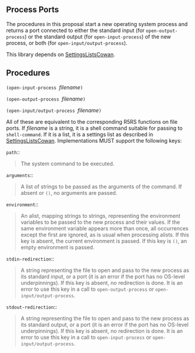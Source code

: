 ## Process Ports

The procedures in this proposal start a new operating system process and returns a port connected to either the standard input (for `open-output-process`) or the standard output (for `open-input-process`) of the new process, or both (for `open-input/output-process`).

This library depends on [SettingsListsCowan](SettingsListsCowan.md).

## Procedures

`(open-input-process `*filename*`)`

`(open-output-process `*filename*`)`

`(open-input/output-process `*filename*`)`

All of these are equivalent to the corresponding R5RS functions on file ports.  If *filename* is a string, it is a shell command suitable for passing to `shell-command`.  If it is a list, it is a settings list as described in [SettingsListsCowan](SettingsListsCowan.md).  Implementations MUST support the following keys:

`path`::

> The system command to be executed.

`arguments`::

> A list of strings to be passed as the arguments of the command.  If absent or `()`, no arguments are passed.

`environment`::

> An alist, mapping strings to strings, representing the environment variables to be passed to the new process and their values.  If the same environment variable appears more than once, all occurrences except the first are ignored, as is usual when processing alists.  If this key is absent, the current environment is passed.  If this key is `()`, an empty environment is passed.

`stdin-redirection`::

> A string representing the file to open and pass to the new process as its standard input, or a port (it is an error if the port has no OS-level underpinnings).  If this key is absent, no redirection is done.  It is an error to use this key in a call to `open-output-process` or `open-input/output-process`.

`stdout-redirection`::

> A string representing the file to open and pass to the new process as its standard output, or a port (it is an error if the port has no OS-level underpinnings).  If this key is absent, no redirection is done.  It is an error to use this key in a call to `open-input-process` or `open-input/output-process`.

>
